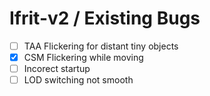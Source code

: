 # Ifrit-v2 / Existing Bugs

- [ ] TAA Flickering for distant tiny objects
- [x] CSM Flickering while moving
- [ ] Incorect startup
- [ ] LOD switching not smooth